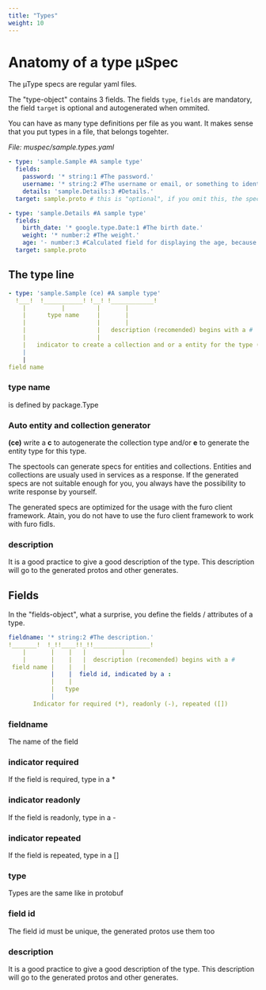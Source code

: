 ```yaml
---
title: "Types"
weight: 10
---
```


# Anatomy of a type µSpec
The µType specs are regular yaml files.

The "type-object" contains 3 fields. The fields `type`, `fields` are mandatory, the field `target` is optional and autogenerated when ommited.

You can have as many type definitions per file as you want. It makes sense that you put types in a file, that belongs togehter. 



*File: muspec/sample.types.yaml*
```yaml
- type: 'sample.Sample #A sample type'
  fields:
    password: '* string:1 #The password.'
    username: '* string:2 #The username or email, or something to identify.'
    details: 'sample.Details:3 #Details.'
  target: sample.proto # this is "optional", if you omit this, the spectools will use the package name (auth)

- type: 'sample.Details #A sample type'
  fields:
    birth_date: '* google.type.Date:1 #The birth date.'
    weight: '* number:2 #The weight.'    
    age: '- number:3 #Calculated field for displaying the age, because the calculations are very hard.'
  target: sample.proto 

```

## The type line

```yaml
- type: 'sample.Sample (ce) #A sample type'
  !___!  !___________! !__! !____________!
    |          |         |       |
    |      type name     |       |
    |                    |       |
    |                    |   description (recomended) begins with a #
    |                    |
    |   indicator to create a collection and or a entity for the type (optional)
    | 
    | 
field name  

```
### type name
is defined by package.Type

### Auto entity and collection generator
**(ce)** write a **c** to autogenerate the collection type and/or **e** to generate the entity type for this type.

The spectools can generate specs for entities and collections. Entities and collections are usualy used in services as a response.
If the generated specs are not suitable enough for you, you always have the possibility to write response by yourself.

The generated specs are optimized for the usage with the furo client framework. Atain, you do not have to use the furo
client framework to work with furo fidls.

### description
It is a good practice to give a good description of the type. This description will go to the generated protos and other generates.

## Fields

In the "fields-object", what a surprise, you define the fields / attributes of a type.

```yaml
fieldname: '* string:2 #The description.'
!_______!  !_!!____!!_!!________________!
    |       |    |   |          |  
    |       |    |   |  description (recomended) begins with a #
 field name |    |   |   
            |    |  field id, indicated by a :   
            |    |  
            |   type  
            |     
       Indicator for required (*), readonly (-), repeated ([])

```

### fieldname
The name of the field

### indicator required
If the field is required, type in a *

### indicator readonly
If the field is readonly, type in a -

### indicator repeated
If the field is repeated, type in a []

### type
Types are the same like in protobuf

### field id
The field id must be unique, the generated protos use them too

### description
It is a good practice to give a good description of the type. This description will go to the generated protos and other generates.

